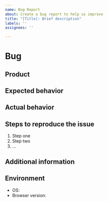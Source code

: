 ```yaml
---
name: Bug Report
about: Create a bug report to help us improve
title: "[Title]: Brief description"
labels: ''
assignees: ''

---
```


<!-- Please remove any unused sections

Instructions:
- Title line template: [Title]: Brief description

-->

# Bug
## Product
<!-- Where did you notice this bug? (Kolibri, Studio, Design System, etc.) -->

## Expected behavior
<!-- Briefly describe the expected behavior -->


## Actual behavior
<!-- Briefly describe the current behavior -->


## Steps to reproduce the issue
1. Step one
2. Step two
3. ...


## Additional information
<!-- Include screenshots, code, or notes to help us better understand the issue -->

## Environment
- OS:
- Browser version:
